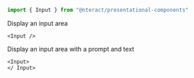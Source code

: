 ```jsx static
import { Input } from "@nteract/presentational-components"
```

Display an input area

```
<Input />
```

Display an input area with a prompt and text

```
<Input>
</ Input>
```
